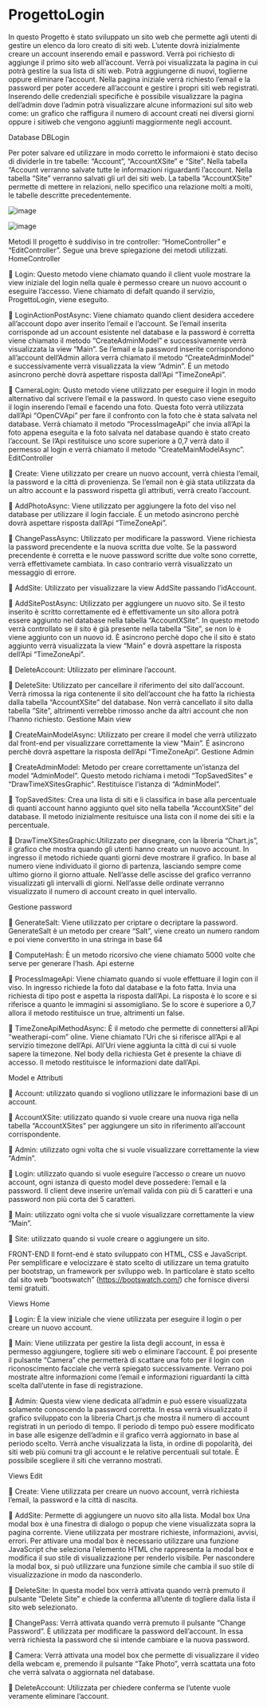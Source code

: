 # ProgettoLogin

In questo Progetto è stato sviluppato un sito web che permette agli utenti di gestire un elenco da loro creato di siti web. L’utente dovrà inizialmente creare un account inserendo email e password. Verrà poi richiesto di aggiunge il primo sito web all’account. Verrà poi visualizzata la pagina in cui potrà gestire la sua lista di siti web. Potrà aggiungerne di nuovi, toglierne oppure eliminare l’account. Nella pagina iniziale verrà richiesto l’email e la password per poter accedere all’account e gestire i propri siti web registrati. Inserendo delle credenziali specifiche è possibile visualizzare la pagina dell’admin dove l’admin potrà visualizzare alcune informazioni sul sito web come: un grafico che raffigura il numero di account creati nei diversi giorni oppure i sitiweb che vengono aggiunti maggiormente negli account.

Database DBLogin

Per poter salvare ed utilizzare in modo corretto le informaioni è stato deciso di dividerle in tre tabelle: “Account”, “AccountXSite” e “Site”. Nella tabella “Account verranno salvate tutte le informazioni riguardanti l’account. Nella tabella “Site” verranno salvati gli url dei siti web. La tabella “AccountXSite” permette di mettere in relazioni, nello specifico una relazione molti a molti, le tabelle descritte precedentemente.

![image](https://user-images.githubusercontent.com/109733062/233655028-2c742073-b964-4222-a1a6-dcdd73c27315.png)

![image](https://user-images.githubusercontent.com/109733062/233655228-63d7d1b4-cea7-48a0-afe7-d0c5af32b794.png)


Metodi
Il progetto è suddiviso in tre controller: “HomeController” e “EditController”. Segue una breve spiegazione dei metodi utilizzati.
HomeController

	Login: Questo metodo viene chiamato quando il client vuole mostrare la view iniziale del login nella quale è permesso creare un nuovo account o eseguire l’accesso. Viene chiamato di defalt quando il servizio, ProgettoLogin, viene eseguito.  

	LoginActionPostAsync: Viene chiamato quando client desidera accedere all’account dopo aver inserito l’email e l’account. Se l’email inserita corrisponde ad un account esistente nel database e la password è corretta viene chiamato il metodo “CreateAdminModel” e successivamente verrà visualizzata la view “Main”. Se l’email e la password inserite corrispondono all’account dell’Admin allora verrà chiamato il metodo “CreateAdminModel” e successivamente verrà visualizzata la view “Admin”. É un metodo asincrono perchè dovrà aspettare risposta dall’Api “TimeZoneApi”.

	CameraLogin: Qusto metodo viene utilizzato per eseguire il login in modo alternativo dal scrivere l’email e la password. In questo caso viene eseguito il login inserendo l’email e facendo una foto. Questa foto verrà utilizzata dall’Api “OpenCVApi” per fare il confronto con la foto che è stata salvata nel database. Verrà chiamato il metodo “ProcessImageApi” che invia all’Api la foto appena eseguita e la foto salvata nel database quando è stato creato l’account. Se l’Api restituisce uno score superiore a 0,7 verrà dato il permesso al login e verrà chiamato il metodo “CreateMainModelAsync”.
EditController

	Create: Viene utilizzato per creare un nuovo account, verrà chiesta l’email, la password e la città di provenienza. Se l’email non è già stata utilizzata da un altro account e la password rispetta gli attributi, verrà creato l’account.

	AddPhotoAsync: Viene utilizzato per aggiungere la foto del viso nel database per utilizzare il login facciale. É un metodo asincrono perchè dovrà aspettare risposta dall’Api “TimeZoneApi”.

	ChangePassAsync: Utilizzato per modificare la password. Viene richiesta la password precendente e la nuova scritta due volte. Se la password precendente è corretta e le nuove password scritte due volte sono corrette, verrà effettivamete cambiata. In caso contrario verrà visualizzato un messaggio di errore.

	AddSite: Utilizzato per visualizzare la view AddSite passando l’idAccount.

	AddSitePostAsync: Utilizzato per aggiungere un nuovo sito. Se il testo inserito è scritto correttamente ed è effettivamente un sito allora potrà essere aggiunto nel database nella tabella “AccountXSite”. In questo metodo verrà controllato se il sito è già presente nella tabella “Site”, se non lo è viene aggiunto con un nuovo id. È asincrono perchè dopo che il sito è stato aggiunto verrà visualizzata la view “Main” e dovrà aspettare la risposta dell’Api “TimeZoneApi”.

	DeleteAccount: Utilizzato per eliminare l’account.

	DeleteSite: Utilizzato per cancellare il riferimento del sito dall’account. Verrà rimossa la riga contenente il sito dell’account che ha fatto la richiesta dalla tabella “AccountXSite” del database. Non verrà cancellato il sito dalla tabella “Site”, altrimenti verrebbe rimosso anche da altri account che non l’hanno richiesto.
Gestione Main view

	CreateMainModelAsync: Utilizzato per creare il model che verrà utilizzato dal front-end per visualizzare correttamente la view “Main”. É asincrono perchè dovrà aspettare la risposta dell’Api “TimeZoneApi”.
Gestione Admin

	CreateAdminModel: Metodo per creare correttamente un’istanza del model “AdminModel”. Questo metodo richiama i metodi “TopSavedSites” e “DrawTimeXSitesGraphic”. Restituisce l’istanza di “AdminModel”.

	TopSavedSites: Crea una lista di siti e li classifica in base alla percentuale di quanti account hanno aggiunto quel sito nella tabella “AccountXSite” del database. Il metodo inizialmente resituisce una lista con il nome dei siti e la percentuale.

	DrawTimeXSitesGraphic:Utilizzato per disegnare, con la libreria “Chart.js”, il grafico che mostra quando gli utenti hanno creato un nuovo account. In ingresso il metodo richiede quanti giorni deve mostrare il grafico. In base al numero viene individuato il giorno di partenza, lasciando sempre come ultimo giorno il giorno attuale. Nell’asse delle ascisse del grafico verranno visualizzati gli intervalli di giorni. Nell’asse delle ordinate verranno visualizzato il numero di account creato in quel intervallo.

Gestione password

	GenerateSalt: Viene utilizzato per criptare o decriptare la password. GenerateSalt è un metodo per creare “Salt”, viene creato un numero random e poi viene convertito in una stringa in   base 64

	ComputeHash: È un metodo ricorsivo che viene chiamato 5000 volte che serve per generare l’hash.
Api esterne

	ProcessImageApi: Viene chiamato quando si vuole effettuare il login con il viso. In ingresso richiede la foto dal database e la foto fatta. Invia una richiesta di tipo post e aspetta la risposta dall’Api. La risposta è lo score e si riferisce a quanto le immagini si assomigliano. Se lo score è superiore a 0,7 allora il metodo restituisce un true, altrimenti un false.

	TimeZoneApiMethodAsync: È il metodo che permette di connettersi all’Api “weatherapi-com” oline. Viene chiamato l’Uri che si riferisce all’Api e al servizio timezone dell’Api. All’Uri viene aggiunta la città di cui si vuole sapere la timezone. Nel body della richiesta Get è presente la chiave di accesso. Il metodo restituisce le informazioni date dall’Api.


Model e Attributi

	Account: utilizzato quando si vogliono utilizzare le informazioni base di un account. 

	AccountXSite: utilizzato quando si vuole creare una nuova riga nella tabella “AccountXSites” per aggiungere un sito in riferimento all’account corrispondente.

	Admin: utilizzato ogni volta che si vuole visualizzare correttamente la view “Admin”.

	Login: utilizzato quando si vuole eseguire l’accesso o creare un nuovo account, ogni istanza di questo model deve possedere: l’email e la password. Il client deve inserire un’email valida con più di 5 caratteri e una password non più corta dei 5 caratteri.

	Main: utilizzato ogni volta che si vuole visualizzare correttamente la view “Main”.

	Site: utilizzato quando si vuole creare o aggiungere un sito.


FRONT-END
Il fornt-end è stato sviluppato con HTML, CSS e JavaScript. Per semplificare e velocizzare è stato scelto di utilizzare un tema gratuito per bootstrap, un framework per sviluppo web. In particolare è stato scelto dal sito web “bootswatch” (https://bootswatch.com/) che fornisce diversi temi gratuiti.

Views Home

	Login: È la view iniziale che viene utilizzata per eseguire il login o per creare un nuovo account.

	Main: Viene utilizzata per gestire la lista degli account, in essa è permesso aggiungere, togliere siti web o eliminare l’account. È poi presente il pulsante 
“Camera” che permetterà di scattare una foto per il login con riconoscimento facciale che verrà spiegato successivamente. Verrano poi mostrate altre informazioni come l’email e informazioni riguardanti la città scelta dall’utente in fase di registrazione.

	Admin: Questa view viene dedicata all’admin e può essere visualizzata solamente conoscendo la password corretta. In essa verrà visualizzato il grafico sviluppato con la libreria Chart.js che mostra il numero di account registrati in un periodo di tempo. Il periodo di tempo può essere modificato in base alle esigenze dell’admin e il grafico verrà aggiornato in base al periodo scelto. Verrà anche visualizzata la lista, in ordine di popolarità, dei siti web più comuni tra gli account e le relative percentuali sul totale. È possibile scegliere il siti che verranno mostrati.

Views Edit

	Create: Viene utilizzata per creare un nuovo account, verrà richiesta l’email, la password e la città di nascita.

	AddSite: Permette di aggiungere un nuovo sito alla lista.
Modal box
Una modal box è una finestra di dialogo o popup che viene visualizzata sopra la pagina corrente. Viene utilizzata per mostrare richieste, informazioni, avvisi, errori. Per attivare una modal box è necessario utilizzare una funzione JavaScript che seleziona l’elemento HTML che rappresenta la modal box e modifica il suo stile di visualizzazione per renderlo visibile. Per nascondere la modal box, si può utilizzare una funzione simile che cambia il suo stile di visualizzazione in modo da nasconderlo.

	DeleteSite: In questa model box verrà attivata quando verrà premuto il pulsante “Delete Site” e chiede la conferma all’utente di togliere dalla lista il sito web selezionato.

	ChangePass: Verrà attivata quando verrà premuto il pulsante “Change Password”. È utilizzata per modificare la password dell’account. In essa verrà richiesta la password che si intende cambiare e la nuova password.

	Camera: Verrà attivata una model box che permette di visualizzare il video della webcam e, premendo il pulsante “Take Photo”, verrà scattata una foto che verrà salvata o aggiornata nel database.

	DeleteAccount: Utilizzata per chiedere conferma se l’utente vuole veramente eliminare l’account.
